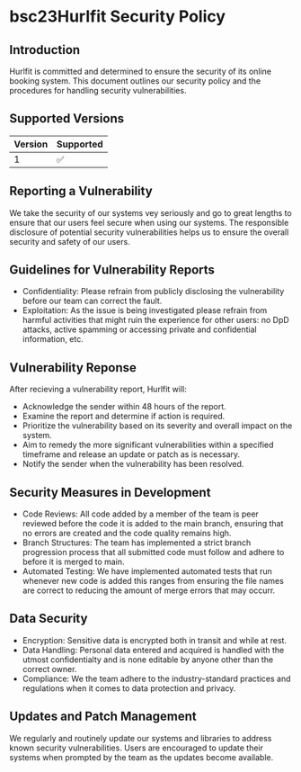 # bsc23Hurlfit Security Policy

## Introduction

Hurlfit is committed and determined to ensure the security of its online booking system.
This document outlines our security policy and the procedures for handling security vulnerabilities.

## Supported Versions

| Version | Supported          |
| ------- | ------------------ |
| 1   | :white_check_mark: |


## Reporting a Vulnerability

We take the security of our systems vey seriously and go to great lengths to ensure that our users feel secure when
using our systems. The responsible disclosure of potential security vulnerabilities helps us to ensure the overall security and 
safety of our users.

## Guidelines for Vulnerability Reports

- Confidentiality: Please refrain from publicly disclosing the vulnerability before our team can correct the fault.
- Exploitation: As the issue is being investigated please refrain from harmful activities that might ruin the experience for other users: no DpD attacks, active spamming or accessing private and confidential information, etc.

## Vulnerability Reponse

After recieving a vulnerability report, Hurlfit will:

- Acknowledge the sender within 48 hours of the report.
- Examine the report and determine if action is required.
- Prioritize the vulnerability based on its severity and overall impact on the system.
- Aim to remedy the more significant vulnerabilities within a specified timeframe and release an update or patch as is necessary.
- Notify the sender when the vulnerability has been resolved.

## Security Measures in Development

- Code Reviews: All code added by a member of the team is peer reviewed before the code it is added to the main branch, ensuring that no errors are created and the code quality remains high.
- Branch Structures: The team has implemented a strict branch progression process that all submitted code must follow and adhere to before it is merged to main.
- Automated Testing: We have implemented automated tests that run whenever new code is added this ranges from ensuring the file names are correct to reducing the amount of merge errors that may occurr.

## Data Security

- Encryption: Sensitive data is encrypted both in transit and while at rest.
- Data Handling: Personal data entered and acquired is handled with the utmost confidentialty and is none editable by anyone other than the correct owner.
- Compliance: We the team adhere to the industry-standard practices and regulations when it comes to data protection and privacy.

## Updates and Patch Management

We regularly and routinely update our systems and libraries to address known security vulnerabilities. Users are encouraged to update their systems when prompted by the team as the updates become available.


